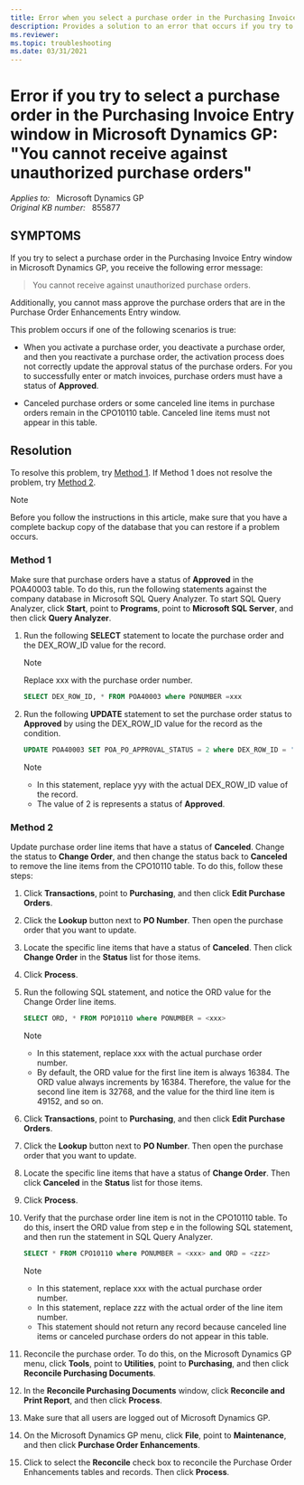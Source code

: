```yaml
---
title: Error when you select a purchase order in the Purchasing Invoice Entry window in Microsoft Dynamics GP 
description: Provides a solution to an error that occurs if you try to select a purchase order in the Purchasing Invoice Entry window in Microsoft Dynamics GP.
ms.reviewer:
ms.topic: troubleshooting
ms.date: 03/31/2021
---
```

# Error if you try to select a purchase order in the Purchasing Invoice Entry window in Microsoft Dynamics GP: "You cannot receive against unauthorized purchase orders"

_Applies to:_ &nbsp; Microsoft Dynamics GP  
_Original KB number:_ &nbsp; 855877

## SYMPTOMS

If you try to select a purchase order in the Purchasing Invoice Entry window in Microsoft Dynamics GP, you receive the following error message:

> You cannot receive against unauthorized purchase orders.

Additionally, you cannot mass approve the purchase orders that are in the Purchase Order Enhancements Entry window.

This problem occurs if one of the following scenarios is true:

- When you activate a purchase order, you deactivate a purchase order, and then you reactivate a purchase order, the activation process does not correctly update the approval status of the purchase orders. For you to successfully enter or match invoices, purchase orders must have a status of **Approved**.

- Canceled purchase orders or some canceled line items in purchase orders remain in the CPO10110 table. Canceled line items must not appear in this table.

## Resolution

To resolve this problem, try [Method 1](#method-1). If Method 1 does not resolve the problem, try [Method 2](#method-1).

> [!NOTE]
> Before you follow the instructions in this article, make sure that you have a complete backup copy of the database that you can restore if a problem occurs.

### Method 1

Make sure that purchase orders have a status of **Approved** in the POA40003 table. To do this, run the following statements against the company database in Microsoft SQL Query Analyzer. To start SQL Query Analyzer, click **Start**, point to **Programs**, point to **Microsoft SQL Server**, and then click **Query Analyzer**.

1. Run the following **SELECT** statement to locate the purchase order and the DEX_ROW_ID value for the record.

    > [!NOTE]
    > Replace xxx with the purchase order number.

    ```sql
    SELECT DEX_ROW_ID, * FROM POA40003 where PONUMBER =xxx
    ```

2. Run the following **UPDATE** statement to set the purchase order status to **Approved** by using the DEX_ROW_ID value for the record as the condition.

    ```sql
    UPDATE POA40003 SET POA_PO_APPROVAL_STATUS = 2 where DEX_ROW_ID = '<yyy>'
    ```

    > [!NOTE]
    >
    > - In this statement, replace yyy with the actual DEX_ROW_ID value of the record.
    > - The value of 2 is represents a status of **Approved**.

### Method 2

Update purchase order line items that have a status of **Canceled**. Change the status to **Change Order**, and then change the status back to **Canceled** to remove the line items from the CPO10110 table. To do this, follow these steps:

1. Click **Transactions**, point to **Purchasing**, and then click **Edit Purchase Orders**.
2. Click the **Lookup** button next to **PO Number**. Then open the purchase order that you want to update.
3. Locate the specific line items that have a status of **Canceled**. Then click **Change Order** in the **Status** list for those items.
4. Click **Process**.
5. Run the following SQL statement, and notice the ORD value for the Change Order line items.

    ```sql
    SELECT ORD, * FROM POP10110 where PONUMBER = <xxx>
    ```

    > [!NOTE]
    >
    > - In this statement, replace xxx with the actual purchase order number.
    > - By default, the ORD value for the first line item is always 16384. The ORD value always increments by 16384. Therefore, the value for the second line item is 32768, and the value for the third line item is 49152, and so on.

6. Click **Transactions**, point to **Purchasing**, and then click **Edit Purchase Orders**.
7. Click the **Lookup** button next to **PO Number**. Then open the purchase order that you want to update.
8. Locate the specific line items that have a status of **Change Order**. Then click **Canceled** in the **Status** list for those items.
9. Click **Process**.
10. Verify that the purchase order line item is not in the CPO10110 table. To do this, insert the ORD value from step e in the following SQL statement, and then run the statement in SQL Query Analyzer.

    ```sql
    SELECT * FROM CPO10110 where PONUMBER = <xxx> and ORD = <zzz>
    ```

    > [!NOTE]
    >
    > - In this statement, replace xxx with the actual purchase order number.
    > - In this statement, replace zzz with the actual order of the line item number.
    > - This statement should not return any record because canceled line items or canceled purchase orders do not appear in this table.

11. Reconcile the purchase order. To do this, on the Microsoft Dynamics GP menu, click **Tools**, point to **Utilities**, point to **Purchasing**, and then click **Reconcile Purchasing Documents**.
12. In the **Reconcile Purchasing Documents** window, click **Reconcile and Print Report**, and then click **Process**.
13. Make sure that all users are logged out of Microsoft Dynamics GP.
14. On the Microsoft Dynamics GP menu, click **File**, point to **Maintenance**, and then click **Purchase Order Enhancements**.
15. Click to select the **Reconcile** check box to reconcile the Purchase Order Enhancements tables and records. Then click **Process**.
